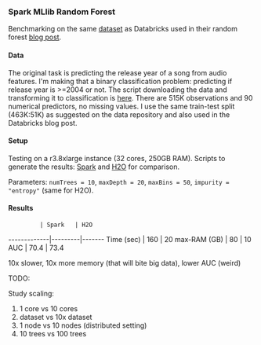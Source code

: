 
### Spark MLlib Random Forest 

Benchmarking on the same [dataset](https://archive.ics.uci.edu/ml/datasets/YearPredictionMSD) 
as Databricks used in their random forest [blog post](https://databricks.com/blog/2015/01/21/random-forests-and-boosting-in-mllib.html).

#### Data

The original task is predicting the release year of a song from audio features. I'm making that
a binary classification problem: predicting if release year is >=2004 or not. The script downloading
the data and transforming it to classification is [here](1-data.txt). There are 515K observations and 90 numerical 
predictors, no missing values. I use the same train-test split (463K:51K) as suggested 
on the data repository and also used in the Databricks blog post.

#### Setup

Testing on a r3.8xlarge instance (32 cores, 250GB RAM). Scripts to generate the results: 
[Spark](2-spark.txt) and [H2O](3-h2o.R) for comparison.

Parameters: `numTrees = 10`, `maxDepth = 20`, `maxBins = 50`, `impurity = "entropy"` (same for H2O).

#### Results

             | Spark   | H2O
-------------|---------|-------
Time (sec)   |   160   | 20
max-RAM (GB) |   80    | 10
AUC          |  70.4   | 73.4

10x slower, 10x more memory (that will bite big data), lower AUC (weird)


TODO: 

Study scaling:

1. 1 core vs 10 cores
2. dataset vs 10x dataset
3. 1 node vs 10 nodes (distributed setting)
4. 10 trees vs 100 trees

